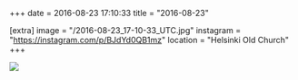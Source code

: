 +++
date = 2016-08-23 17:10:33
title = "2016-08-23"

[extra]
image = "/2016-08-23_17-10-33_UTC.jpg"
instagram = "https://instagram.com/p/BJdYd0QB1mz"
location = "Helsinki Old Church"
+++

<img src="/2016-08-23_17-10-33_UTC.jpg" />

